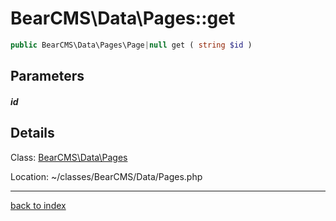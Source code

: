 # BearCMS\Data\Pages::get

```php
public BearCMS\Data\Pages\Page|null get ( string $id )
```

## Parameters

##### id

## Details

Class: [BearCMS\Data\Pages](bearcms.data.pages.class.md)

Location: ~/classes/BearCMS/Data/Pages.php

---

[back to index](index.md)

